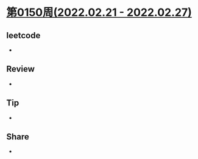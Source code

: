 # [第0150周(2022.02.21 - 2022.02.27)](https://github.com/vjudge/ARTS/blob/master/2022/第0150周.md)

## leetcode
*


## Review
* 


## Tip
*


## Share
*
